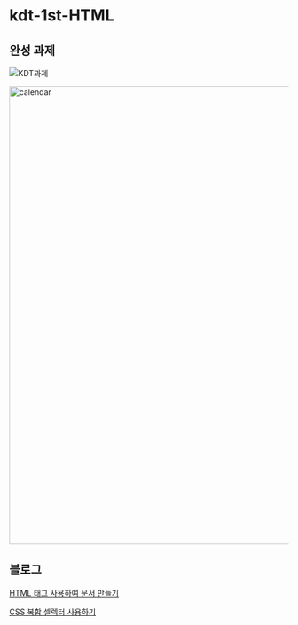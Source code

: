 # kdt-1st-HTML

<h2>완성 과제</h2>

![KDT과제](https://user-images.githubusercontent.com/89016723/174494582-12ec55fb-e8b5-471d-a02d-e8e40a4bdfc4.gif)

<img width="827" alt="calendar" src="https://user-images.githubusercontent.com/89016723/174735323-0443556e-e944-4053-807b-8a4e56b6d9a3.png">


<h2>블로그</h2>

<a href="https://jangvascript.tistory.com/entry/HTML-HTML-%ED%83%9C%EA%B7%B8-%EC%82%AC%EC%9A%A9%ED%95%98%EC%97%AC-HTML%EB%AC%B8%EC%84%9C-%EB%A7%8C%EB%93%A4%EA%B8%B0?category=939222">HTML 태그 사용하여 문서 만들기</a>

<a href= "https://jangvascript.tistory.com/entry/CSS-HTML%EC%97%90-CSS%EC%84%A0%ED%83%9D%EC%9E%90%EC%85%80%EB%A0%89%ED%84%B0-%EC%A1%B0%ED%95%A9-%EC%82%AC%EC%9A%A9%ED%95%98%EA%B8%B0?category=939222">CSS 복합 셀렉터 사용하기</a>
